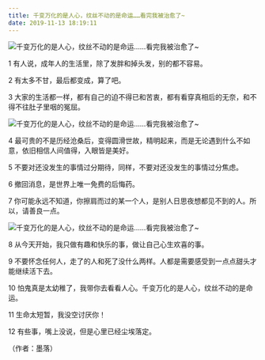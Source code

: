 ```yaml
---
title: 千变万化的是人心，纹丝不动的是命运……看完我被治愈了~
date: 2019-11-13 18:19:11
---
```

![千变万化的是人心，纹丝不动的是命运……看完我被治愈了~](http://p3.pstatp.com/large/pgc-image/480ab57c23874d858c696a76d8d552ad)
 


 1 有人说，成年人的生活里，除了发胖和掉头发，别的都不容易。

 2 有太多不甘，最后都变成，算了吧。

 3 大家的生活都一样，都有自己的迫不得已和苦衷，都有看穿真相后的无奈，和不得不往肚子里咽的冤屈。

![千变万化的是人心，纹丝不动的是命运……看完我被治愈了~](http://p3.pstatp.com/large/pgc-image/d6b92d5b314f4270ba09ac8f3f735f4f)
 


 4 最可贵的不是历经沧桑后，变得圆滑世故，精明起来，而是无论遇到什么不如意，依旧相信人间值得，入眼皆是美好。

 5 不要对还没发生的事情过分期待，同样，不要对还没发生的事情过分焦虑。

 6 撤回消息，是世界上唯一免费的后悔药。

 7 你可能永远不知道，你擦肩而过的某一个人，是别人日思夜想都见不到的人。所以，请善良一点。

![千变万化的是人心，纹丝不动的是命运……看完我被治愈了~](http://p3.pstatp.com/large/pgc-image/b20b56c803614ae286415fdc2c51638b)
 


 8 从今天开始，我只做有趣和快乐的事，做让自己心生欢喜的事。

 9 不要怀念任何人，走了的人和死了没什么两样。人都是需要感受到一点点甜头才能继续活下去。

 10 怕鬼真是太幼稚了，我带你去看看人心。千变万化的是人心，纹丝不动的是命运。

 11 生命太短暂，我没空讨厌你！

 12 有些事，嘴上没说，但是心里已经尘埃落定。

 （作者：墨落）
